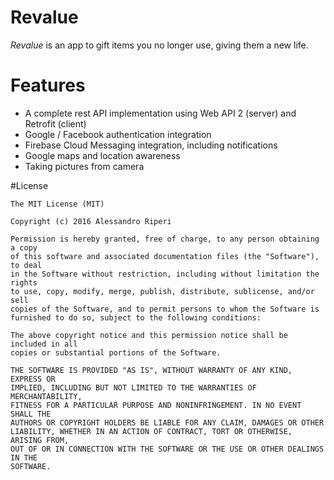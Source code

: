 # Revalue
_Revalue_ is an app to gift items you no longer use, giving them a new life.

# Features
- A complete rest API implementation using Web API 2 (server) and Retrofit (client)
- Google / Facebook authentication integration
- Firebase Cloud Messaging integration, including notifications
- Google maps and location awareness
- Taking pictures from camera

#License

````
The MIT License (MIT)

Copyright (c) 2016 Alessandro Riperi

Permission is hereby granted, free of charge, to any person obtaining a copy
of this software and associated documentation files (the "Software"), to deal
in the Software without restriction, including without limitation the rights
to use, copy, modify, merge, publish, distribute, sublicense, and/or sell
copies of the Software, and to permit persons to whom the Software is
furnished to do so, subject to the following conditions:

The above copyright notice and this permission notice shall be included in all
copies or substantial portions of the Software.

THE SOFTWARE IS PROVIDED "AS IS", WITHOUT WARRANTY OF ANY KIND, EXPRESS OR
IMPLIED, INCLUDING BUT NOT LIMITED TO THE WARRANTIES OF MERCHANTABILITY,
FITNESS FOR A PARTICULAR PURPOSE AND NONINFRINGEMENT. IN NO EVENT SHALL THE
AUTHORS OR COPYRIGHT HOLDERS BE LIABLE FOR ANY CLAIM, DAMAGES OR OTHER
LIABILITY, WHETHER IN AN ACTION OF CONTRACT, TORT OR OTHERWISE, ARISING FROM,
OUT OF OR IN CONNECTION WITH THE SOFTWARE OR THE USE OR OTHER DEALINGS IN THE
SOFTWARE.
